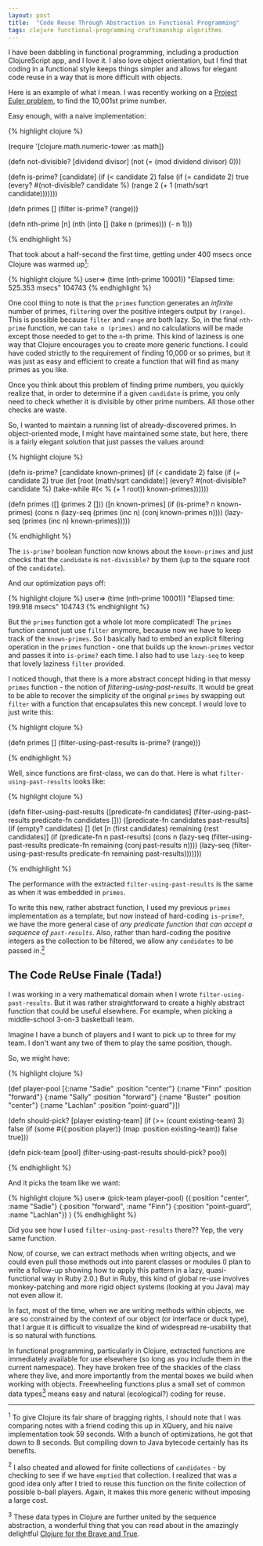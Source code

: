 ```yaml
---
layout: post
title:  "Code Reuse Through Abstraction in Functional Programming"
tags: clojure functional-programming craftsmanship algorithms
---
```


I have been dabbling in functional programming, including a production
ClojureScript app, and I love it. I also love object orientation, but I find
that coding in a functional style keeps things simpler and allows for elegant
code reuse in a way that is more difficult with objects.

Here is an example of what I mean. I was recently working on a [Project Euler
problem](https://projecteuler.net/problem=7), to find the 10,001st prime
number.

Easy enough, with a naive implementation:

{% highlight clojure %}

(require '[clojure.math.numeric-tower :as math])

(defn not-divisible? [dividend divisor]
  (not (= (mod dividend divisor) 0)))

(defn is-prime? [candidate]
  (if (< candidate 2)
    false
    (if (= candidate 2)
      true
      (every? #(not-divisible? candidate %) (range 2 (+ 1 (math/sqrt candidate)))))))

(defn primes [] (filter is-prime? (range)))

(defn nth-prime [n]
  (nth (into [] (take n (primes))) (- n 1)))

{% endhighlight %}

That took about a half-second the first time, getting under 400 msecs once
Clojure was warmed up[<sup>1</sup>](#fn-bragging):

{% highlight clojure %}
user=> (time (nth-prime 10001))
"Elapsed time: 525.353 msecs"
104743
{% endhighlight %}

One cool thing to note is that the `primes` function generates an _infinite_
number of primes, `filter`ing over the positive integers output by `(range)`.
This is possible because `filter` and `range` are both lazy. So, in the final
`nth-prime` function, we can `take n (primes)` and no calculations will be made
except those needed to get to the `n`-th prime. This kind of laziness is one
way that Clojure encourages you to create more generic functions. I could have
coded strictly to the requirement of finding 10,000 or so primes, but it was
just as easy and efficient to create a function that will find as many primes
as you like.

Once you think about this problem of finding prime numbers, you quickly realize
that, in order to determine if a given `candidate` is prime, you only need to
check whether it is divisible by other prime numbers. All those other checks
are waste.

So, I wanted to maintain a running list of already-discovered primes. In
object-oriented mode, I might have maintained some state, but here, there is a
fairly elegant solution that just passes the values around:

{% highlight clojure %}

(defn is-prime? [candidate known-primes]
 (if (< candidate 2)
   false
   (if (= candidate 2)
     true
     (let [root (math/sqrt candidate)]
       (every? #(not-divisible? candidate %) (take-while
                                         #(< % (+ 1 root))
                                         known-primes))))))

(defn primes
  ([] (primes 2 []))
  ([n known-primes] 
   (if (is-prime? n known-primes)
     (cons n (lazy-seq (primes (inc n) (conj known-primes n))))
     (lazy-seq (primes (inc n) known-primes)))))

{% endhighlight %}

The `is-prime?` boolean function now knows about the `known-primes` and just
checks that the `candidate` is `not-divisible?` by them (up to the
square root of the `candidate`).

And our optimization pays off:

{% highlight clojure %}
user=> (time (nth-prime 10001))
"Elapsed time: 199.918 msecs"
104743
{% endhighlight %}

But the `primes` function got a whole lot more complicated! The `primes`
function cannot just use `filter` anymore, because now we have to keep track of
the `known-primes`. So I basically had to embed an explicit filtering operation
in the `primes` function - one that builds up the `known-primes` vector and
passes it into `is-prime?` each time. I also had to use `lazy-seq` to keep
that lovely laziness `filter` provided.

I noticed though, that there is a more abstract concept hiding in that messy
`primes` function - the notion of *filtering-using-past-results*. It would be
great to be able to recover the simplicity of the original `primes` by swapping
out `filter` with a function that encapsulates this new concept. I would love to just write this:

{% highlight clojure %}

(defn primes [] (filter-using-past-results is-prime? (range)))

{% endhighlight %}

Well, since functions are first-class, we can do that. Here is what
`filter-using-past-results` looks like:

{% highlight clojure %}

(defn filter-using-past-results 
  ([predicate-fn candidates] (filter-using-past-results predicate-fn candidates []))
  ([predicate-fn candidates past-results]
   (if (empty? candidates)
     []
     (let [n (first candidates) remaining (rest candidates)]
       (if (predicate-fn n past-results)
         (cons n (lazy-seq (filter-using-past-results predicate-fn
                                                      remaining
                                                      (conj past-results n))))
         (lazy-seq (filter-using-past-results predicate-fn remaining past-results)))))))

{% endhighlight %}

The performance with the extracted `filter-using-past-results` is the same as
when it was embedded in `primes`.

To write this new, rather abstract function, I used my previous `primes`
implementation as a template, but now instead of hard-coding `is-prime?`, we
have the more general case of _any predicate function that can accept a
sequence of `past-results`_. Also, rather than hard-coding the positive
integers as the collection to be filtered, we allow any `candidates` to be
passed in.[<sup>2</sup>](#fn-cheated) 

The Code ReUse Finale (Tada!)
----------

I was working in a very mathematical domain when I wrote
`filter-using-past-results`. But it was rather straightforward to create a
highly abstract function that could be useful elsewhere. For example, when
picking a middle-school 3-on-3 basketball team.

Imagine I have a bunch of players and I want to pick up to three for my team. I
don't want any two of them to play the same position, though.

So, we might have:

{% highlight clojure %}

(def player-pool [{:name "Sadie"   :position "center"}
                  {:name "Finn"    :position "forward"}
                  {:name "Sally"   :position "forward"}
                  {:name "Buster"  :position "center"}
                  {:name "Lachlan" :position "point-guard"}])

(defn should-pick? [player existing-team]
  (if (>= (count existing-team) 3)
    false
    (if (some #{(:position player)} (map :position existing-team))
      false
      true)))

(defn pick-team [pool] (filter-using-past-results should-pick? pool))

{% endhighlight %}

And it picks the team like we want:

{% highlight clojure %}
user=> (pick-team player-pool)
({:position "center", :name "Sadie"}
 {:position "forward", :name "Finn"}
 {:position "point-guard", :name "Lachlan"}) )
{% endhighlight %}

Did you see how I used `filter-using-past-results` there?? Yep, the very same
function.

Now, of course, we can extract methods when writing objects, and we could even
pull those methods out into parent classes or modules (I plan to write a
follow-up showing how to apply this pattern in a lazy, quasi-functional way in
Ruby 2.0.) But in Ruby, this kind of global re-use involves monkey-patching and
more rigid object systems (looking at you Java) may not even allow it.

In fact, most of the time, when we are writing methods within objects, we are
so constrained by the context of our object (or interface or duck type), that I
argue it is difficult to visualize the kind of widespread re-usability that is
so natural with functions.

In functional programming, particularly in Clojure, extracted functions are
immediately available for use elsewhere (so long as you include them in the
current namespace). They have broken free of the shackles of the class where
they live, and more importantly from the mental boxes we build when working
with objects. Freewheeling functions plus a small set of common data
types[<sup>3</sup>](#fn-seq) means easy and natural (ecological?) coding for
reuse.

-------

<a name="fn-bragging"><sup>1</sup></a> To give Clojure its fair share of
bragging rights, I should note that I was comparing notes with a friend coding
this up in XQuery, and his naive implementation took 59 seconds. With a bunch
of optimizations, he got that down to 8 seconds. But compiling down to Java
bytecode certainly has its benefits.

<a name="fn-cheated"><sup>2</sup></a> I also cheated and allowed for finite
collections of `candidates` - by checking to see if we have `emptied` that
collection. I realized that was a good idea only after I tried to reuse this
function on the finite collection of possible b-ball players. Again, it makes
this more generic without imposing a large cost.

<a name="fn-seq"><sup>3</sup></a> These data types in Clojure are further
united by the sequence abstraction, a wonderful thing that you can read about
in the amazingly delightful [Clojure for the Brave and
True](http://www.braveclojure.com/core-functions-in-depth/#2__The_Sequence_Abstraction).
